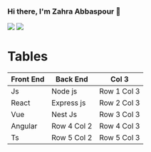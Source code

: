### Hi there, I'm Zahra Abbaspour 👋
<img src ='https://github-readme-stats.vercel.app/api?username=zahraabbaspour&show_icons=true&theme=highcontrast' />
<img src = 'https://github-readme-stats.vercel.app/api/top-langs/?username=zahraabbaspour&hide_progress=true'/>



# Tables
| Front End | Back End | Col 3|
| -- | -- | -- |
| Js | Node js | Row 1 Col 3 |
| React | Express js | Row 2 Col 3 |
| Vue | Nest Js | Row 3 Col 3 |
| Angular | Row 4 Col 2 | Row 4 Col 3 |
| Ts | Row 5 Col 2 | Row 5 Col 3 |
